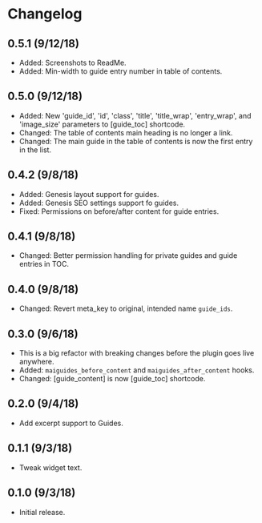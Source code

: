 # Changelog


## 0.5.1 (9/12/18)
* Added: Screenshots to ReadMe.
* Added: Min-width to guide entry number in table of contents.

## 0.5.0 (9/12/18)
* Added: New 'guide_id', 'id', 'class', 'title', 'title_wrap', 'entry_wrap', and 'image_size' parameters to [guide_toc] shortcode.
* Changed: The table of contents main heading is no longer a link.
* Changed: The main guide in the table of contents is now the first entry in the list.

## 0.4.2 (9/8/18)
* Added: Genesis layout support for guides.
* Added: Genesis SEO settings support fo guides.
* Fixed: Permissions on before/after content for guide entries.

## 0.4.1 (9/8/18)
* Changed: Better permission handling for private guides and guide entries in TOC.

## 0.4.0 (9/8/18)
* Changed: Revert meta_key to original, intended name `guide_ids`.

## 0.3.0 (9/6/18)
* This is a big refactor with breaking changes before the plugin goes live anywhere.
* Added: `maiguides_before_content` and `maiguides_after_content` hooks.
* Changed: [guide_content] is now [guide_toc] shortcode.

## 0.2.0 (9/4/18)
* Add excerpt support to Guides.

## 0.1.1 (9/3/18)
* Tweak widget text.

## 0.1.0 (9/3/18)
* Initial release.
